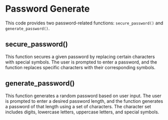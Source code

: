 # Password Generate

This code provides two password-related functions: `secure_password()` and `generate_password()`. 

## secure_password()

This function secures a given password by replacing certain characters with special symbols. The user is prompted to enter a password, and the function replaces specific characters with their corresponding symbols.


## generate_password()

This function generates a random password based on user input. The user is prompted to enter a desired password length, and the function generates a password of that length using a set of characters. The character set includes digits, lowercase letters, uppercase letters, and special symbols.


